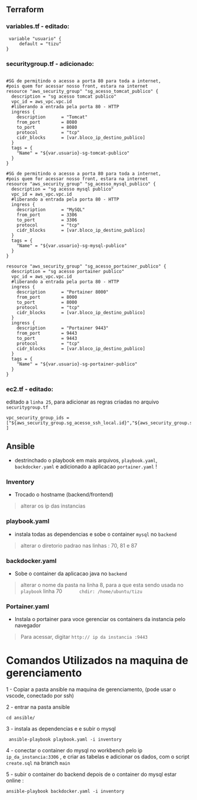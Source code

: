 ## Terraform

### variables.tf - editado:
```
 variable "usuario" {
     default = "tizu"
}
```

### securitygroup.tf - adicionado:
```

#SG de permitindo o acesso a porta 80 para toda a internet, 
#pois quem for acessar nosso front, estara na internet
resource "aws_security_group" "sg_acesso_tomcat_publico" {
  description = "sg acesso tomcat publico"
  vpc_id = aws_vpc.vpc.id
  #liberando a entrada pela porta 80 - HTTP
  ingress {
    description      = "Tomcat"
    from_port        = 8080
    to_port          = 8080
    protocol         = "tcp"
    cidr_blocks      = [var.bloco_ip_destino_publico]
  }
  tags = {
    "Name" = "${var.usuario}-sg-tomcat-publico"
  }
}

#SG de permitindo o acesso a porta 80 para toda a internet, 
#pois quem for acessar nosso front, estara na internet
resource "aws_security_group" "sg_acesso_mysql_publico" {
  description = "sg acesso mysql publico"
  vpc_id = aws_vpc.vpc.id
  #liberando a entrada pela porta 80 - HTTP
  ingress {
    description      = "MySQL"
    from_port        = 3306
    to_port          = 3306
    protocol         = "tcp"
    cidr_blocks      = [var.bloco_ip_destino_publico]
  }
  tags = {
    "Name" = "${var.usuario}-sg-mysql-publico"
  }
}

resource "aws_security_group" "sg_acesso_portainer_publico" {
  description = "sg acesso portainer publico"
  vpc_id = aws_vpc.vpc.id
  #liberando a entrada pela porta 80 - HTTP
  ingress {
    description      = "Portainer 8000"
    from_port        = 8000
    to_port          = 8000
    protocol         = "tcp"
    cidr_blocks      = [var.bloco_ip_destino_publico]
  }
  ingress {
    description      = "Portainer 9443"
    from_port        = 9443
    to_port          = 9443
    protocol         = "tcp"
    cidr_blocks      = [var.bloco_ip_destino_publico]
  }
  tags = {
    "Name" = "${var.usuario}-sg-portainer-publico"
  }
}
```

### ec2.tf - editado:
editado a `linha 25`, para adicionar as regras criadas no arquivo `securitygroup.tf`
```  
vpc_security_group_ids = ["${aws_security_group.sg_acesso_ssh_local.id}","${aws_security_group.sg_acesso_web_publico.id}","${aws_security_group.sg_acesso_tomcat_publico.id}","${aws_security_group.sg_acesso_mysql_publico.id}","${aws_security_group.sg_acesso_portainer_publico.id}" ]
```

## Ansible
- destrinchado o playbook em mais arquivos,
`playbook.yaml`, `backdocker.yaml` e adicionado a aplicacao `portainer.yaml` !

### Inventory
- Trocado o hostname (backend/frontend)
> alterar os ip das instancias

### playbook.yaml
- instala todas as dependencias e sobe o container `mysql` no `backend`
> alterar o diretorio padrao nas linhas : 70, 81 e 87

### backdocker.yaml
- Sobe o container da aplicacao java no `backend`
>  alterar o nome da pasta na linha 8, para a que esta sendo usada no `playbook` linha 70
```       chdir: /home/ubuntu/tizu ```

### Portainer.yaml
- Instala o portainer para voce gerenciar os containers da instancia pelo navegador
> Para acessar, digitar `http:// ip da instancia :9443`

# Comandos Utilizados na maquina de gerenciamento
1 - Copiar a pasta ansible na maquina de gerenciamento, (pode usar o vscode, conectado por ssh)

2 - entrar na pasta ansible
```
cd ansible/
```

3 - instala as dependencias e e subir o mysql
```
 ansible-playbook playbook.yaml -i inventory
```

4 - conectar o container do mysql no workbench pelo ip `ip_da_instancia:3306` , e criar as tabelas e adicionar os dados, com o script `create.sql` na branch `main`

5 - subir o container do backend depois de o container do mysql estar online :
```  
ansible-playbook backdocker.yaml -i inventory 
```